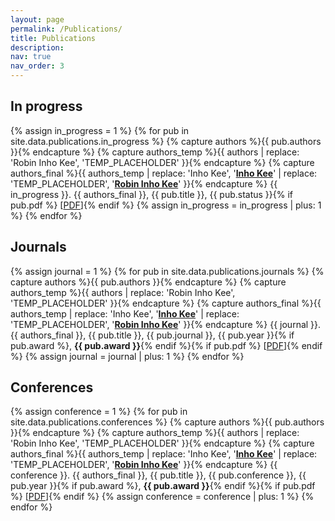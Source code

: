```yaml
---
layout: page
permalink: /Publications/
title: Publications
description: 
nav: true
nav_order: 3
---
```



## In progress
{% assign in_progress = 1 %}
{% for pub in site.data.publications.in_progress %}
{% capture authors %}{{ pub.authors }}{% endcapture %}
{% capture authors_temp %}{{ authors | replace: 'Robin Inho Kee', 'TEMP_PLACEHOLDER' }}{% endcapture %}
{% capture authors_final %}{{ authors_temp | replace: 'Inho Kee', '**<u>Inho Kee</u>**' | replace: 'TEMP_PLACEHOLDER', '**<u>Robin Inho Kee</u>**' }}{% endcapture %}
{{ in_progress }}. {{ authors_final }}, {{ pub.title }}, {{ pub.status }}{% if pub.pdf %} [<a href="{{ pub.pdf }}" target="_blank">PDF</a>]{% endif %}
{% assign in_progress = in_progress | plus: 1 %}
{% endfor %}

## Journals
{% assign journal = 1 %}
{% for pub in site.data.publications.journals %}
{% capture authors %}{{ pub.authors }}{% endcapture %}
{% capture authors_temp %}{{ authors | replace: 'Robin Inho Kee', 'TEMP_PLACEHOLDER' }}{% endcapture %}
{% capture authors_final %}{{ authors_temp | replace: 'Inho Kee', '**<u>Inho Kee</u>**' | replace: 'TEMP_PLACEHOLDER', '**<u>Robin Inho Kee</u>**' }}{% endcapture %}
{{ journal }}. {{ authors_final }}, {{ pub.title }}, {{ pub.journal }}, {{ pub.year }}{% if pub.award %}, **{{ pub.award }}**{% endif %}{% if pub.pdf %} [<a href="{{ pub.pdf }}" target="_blank">PDF</a>]{% endif %}
{% assign journal = journal | plus: 1 %}
{% endfor %}

## Conferences
{% assign conference = 1 %}
{% for pub in site.data.publications.conferences %}
{% capture authors %}{{ pub.authors }}{% endcapture %}
{% capture authors_temp %}{{ authors | replace: 'Robin Inho Kee', 'TEMP_PLACEHOLDER' }}{% endcapture %}
{% capture authors_final %}{{ authors_temp | replace: 'Inho Kee', '**<u>Inho Kee</u>**' | replace: 'TEMP_PLACEHOLDER', '**<u>Robin Inho Kee</u>**' }}{% endcapture %}
{{ conference }}. {{ authors_final }}, {{ pub.title }}, {{ pub.conference }}, {{ pub.year }}{% if pub.award %}, **{{ pub.award }}**{% endif %}{% if pub.pdf %} [<a href="{{ pub.pdf }}" target="_blank">PDF</a>]{% endif %}
{% assign conference = conference | plus: 1 %}
{% endfor %}
